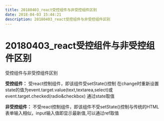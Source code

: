 ```yaml
---
title: 20180403_react受控组件与非受控组件区别
date: 2018-04-03 15:44:21  
description: 20180403_react受控组件与非受控组件区别
---
```

# 20180403_react受控组件与非受控组件区别

受控组件与非受控组件区别

**受控组件：**
受react控制组件，即该组件受setState()控制
在change时重新设置state的值为event.target.value(text,textarea,select)或event.target.checked(radio&checkbox)
通过state取值

**非受控组件：**
不受react控制组件，即该组件不受setState()控制与传统的HTML表单输入相似，input输入值即显示最新值,可以通过ref取值